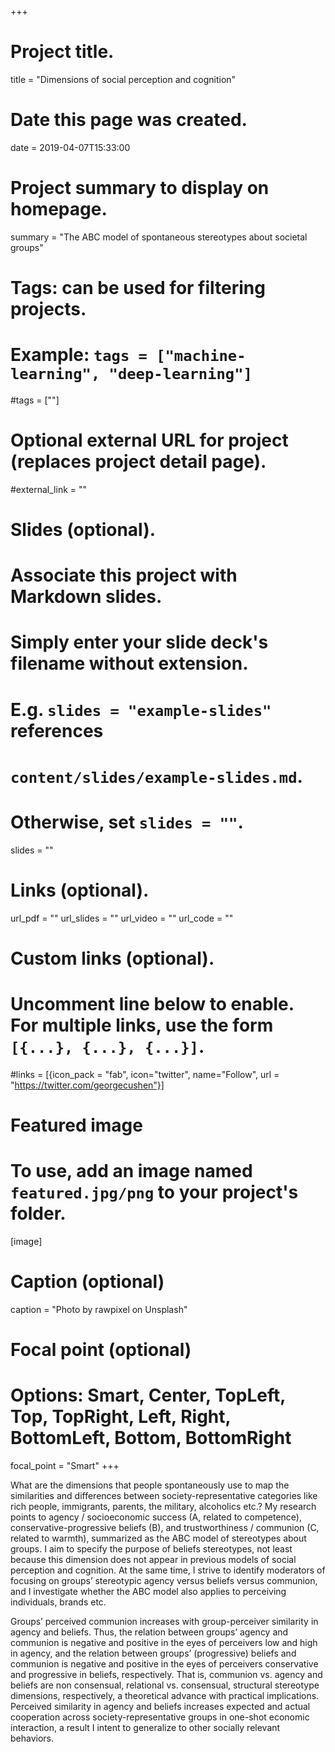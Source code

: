 +++
# Project title.
title = "Dimensions of social perception and cognition"

# Date this page was created.
date = 2019-04-07T15:33:00

# Project summary to display on homepage.
summary = "The ABC model of spontaneous stereotypes about societal groups"

# Tags: can be used for filtering projects.
# Example: `tags = ["machine-learning", "deep-learning"]`
#tags = [""]

# Optional external URL for project (replaces project detail page).
#external_link = ""

# Slides (optional).
#   Associate this project with Markdown slides.
#   Simply enter your slide deck's filename without extension.
#   E.g. `slides = "example-slides"` references 
#   `content/slides/example-slides.md`.
#   Otherwise, set `slides = ""`.
slides = ""

# Links (optional).
url_pdf = ""
url_slides = ""
url_video = ""
url_code = ""

# Custom links (optional).
#   Uncomment line below to enable. For multiple links, use the form `[{...}, {...}, {...}]`.
#links = [{icon_pack = "fab", icon="twitter", name="Follow", url = "https://twitter.com/georgecushen"}]

# Featured image
# To use, add an image named `featured.jpg/png` to your project's folder. 
[image]
  # Caption (optional)
  caption = "Photo by rawpixel on Unsplash"
  
  # Focal point (optional)
  # Options: Smart, Center, TopLeft, Top, TopRight, Left, Right, BottomLeft, Bottom, BottomRight
  focal_point = "Smart"
+++

What are the dimensions that people spontaneously use to map the similarities and differences between society-representative categories like rich people, immigrants, parents, the military, alcoholics etc.? My research points to agency / socioeconomic success (A, related to competence), conservative-progressive beliefs (B), and trustworthiness / communion (C, related to warmth), summarized as the ABC model of stereotypes about groups. I aim to specify the purpose of beliefs stereotypes, not least because this dimension does not appear in previous models of social perception and cognition. At the same time, I strive to identify moderators of focusing on groups’ stereotypic agency versus beliefs versus communion, and I investigate whether the ABC model also applies to perceiving individuals, brands etc. 

Groups’ perceived communion increases with group-perceiver similarity in agency and beliefs. Thus, the relation between groups’ agency and communion is negative and positive in the eyes of perceivers low and high in agency, and the relation between groups’ (progressive) beliefs and communion is negative and positive in the eyes of perceivers conservative and progressive in beliefs, respectively. That is, communion vs. agency and beliefs are non consensual, relational vs. consensual, structural stereotype dimensions, respectively, a theoretical advance with practical implications. Perceived similarity in agency and beliefs increases expected and actual cooperation across society-representative groups in one-shot economic interaction, a result I intent to generalize to other socially relevant behaviors.
